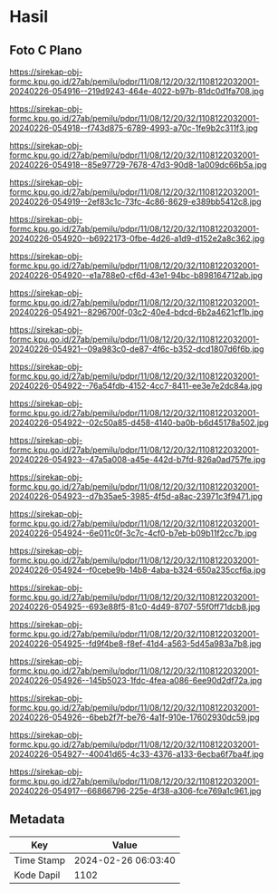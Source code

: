 # Hasil

## Foto C Plano

https://sirekap-obj-formc.kpu.go.id/27ab/pemilu/pdpr/11/08/12/20/32/1108122032001-20240226-054916--219d9243-464e-4022-b97b-81dc0d1fa708.jpg

https://sirekap-obj-formc.kpu.go.id/27ab/pemilu/pdpr/11/08/12/20/32/1108122032001-20240226-054918--f743d875-6789-4993-a70c-1fe9b2c311f3.jpg

https://sirekap-obj-formc.kpu.go.id/27ab/pemilu/pdpr/11/08/12/20/32/1108122032001-20240226-054918--85e97729-7678-47d3-90d8-1a009dc66b5a.jpg

https://sirekap-obj-formc.kpu.go.id/27ab/pemilu/pdpr/11/08/12/20/32/1108122032001-20240226-054919--2ef83c1c-73fc-4c86-8629-e389bb5412c8.jpg

https://sirekap-obj-formc.kpu.go.id/27ab/pemilu/pdpr/11/08/12/20/32/1108122032001-20240226-054920--b6922173-0fbe-4d26-a1d9-d152e2a8c362.jpg

https://sirekap-obj-formc.kpu.go.id/27ab/pemilu/pdpr/11/08/12/20/32/1108122032001-20240226-054920--e1a788e0-cf6d-43e1-94bc-b898164712ab.jpg

https://sirekap-obj-formc.kpu.go.id/27ab/pemilu/pdpr/11/08/12/20/32/1108122032001-20240226-054921--8296700f-03c2-40e4-bdcd-6b2a4621cf1b.jpg

https://sirekap-obj-formc.kpu.go.id/27ab/pemilu/pdpr/11/08/12/20/32/1108122032001-20240226-054921--09a983c0-de87-4f6c-b352-dcd1807d6f6b.jpg

https://sirekap-obj-formc.kpu.go.id/27ab/pemilu/pdpr/11/08/12/20/32/1108122032001-20240226-054922--76a54fdb-4152-4cc7-8411-ee3e7e2dc84a.jpg

https://sirekap-obj-formc.kpu.go.id/27ab/pemilu/pdpr/11/08/12/20/32/1108122032001-20240226-054922--02c50a85-d458-4140-ba0b-b6d45178a502.jpg

https://sirekap-obj-formc.kpu.go.id/27ab/pemilu/pdpr/11/08/12/20/32/1108122032001-20240226-054923--47a5a008-a45e-442d-b7fd-826a0ad757fe.jpg

https://sirekap-obj-formc.kpu.go.id/27ab/pemilu/pdpr/11/08/12/20/32/1108122032001-20240226-054923--d7b35ae5-3985-4f5d-a8ac-23971c3f9471.jpg

https://sirekap-obj-formc.kpu.go.id/27ab/pemilu/pdpr/11/08/12/20/32/1108122032001-20240226-054924--6e011c0f-3c7c-4cf0-b7eb-b09b11f2cc7b.jpg

https://sirekap-obj-formc.kpu.go.id/27ab/pemilu/pdpr/11/08/12/20/32/1108122032001-20240226-054924--f0cebe9b-14b8-4aba-b324-650a235ccf6a.jpg

https://sirekap-obj-formc.kpu.go.id/27ab/pemilu/pdpr/11/08/12/20/32/1108122032001-20240226-054925--693e88f5-81c0-4d49-8707-55f0ff71dcb8.jpg

https://sirekap-obj-formc.kpu.go.id/27ab/pemilu/pdpr/11/08/12/20/32/1108122032001-20240226-054925--fd9f4be8-f8ef-41d4-a563-5d45a983a7b8.jpg

https://sirekap-obj-formc.kpu.go.id/27ab/pemilu/pdpr/11/08/12/20/32/1108122032001-20240226-054926--145b5023-1fdc-4fea-a086-6ee90d2df72a.jpg

https://sirekap-obj-formc.kpu.go.id/27ab/pemilu/pdpr/11/08/12/20/32/1108122032001-20240226-054926--6beb2f7f-be76-4a1f-910e-17602930dc59.jpg

https://sirekap-obj-formc.kpu.go.id/27ab/pemilu/pdpr/11/08/12/20/32/1108122032001-20240226-054927--40041d65-4c33-4376-a133-6ecba6f7ba4f.jpg

https://sirekap-obj-formc.kpu.go.id/27ab/pemilu/pdpr/11/08/12/20/32/1108122032001-20240226-054917--66866796-225e-4f38-a306-fce769a1c961.jpg


## Metadata

| Key        | Value               |
| ---------- | ------------------- |
| Time Stamp | 2024-02-26 06:03:40 |
| Kode Dapil | 1102                |



